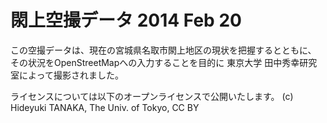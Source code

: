閖上空撮データ 2014 Feb 20
=======================

この空撮データは、現在の宮城県名取市閖上地区の現状を把握するとともに、
その状況をOpenStreetMapへの入力することを目的に
東京大学 田中秀幸研究室によって撮影されました。

ライセンスについては以下のオープンライセンスで公開いたします。
(c) Hideyuki TANAKA, The Univ. of Tokyo, CC BY 
